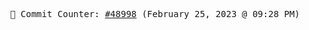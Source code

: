 <p align="center">
    <samp>
        📮 Commit Counter: <a href="https://github.com/Javascript-void0/Javascript-void0/commits/main">#48998</a> (February 25, 2023 @ 09:28 PM)
    </samp>
</p>